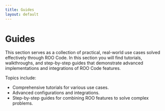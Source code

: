 ```yaml
---
title: Guides
layout: default
---
```


# Guides

This section serves as a collection of practical, real-world use cases solved effectively through ROO Code. In this section you will find tutorials, walkthroughs, and step-by-step guides that demonstrate advanced implementations and integrations of ROO Code features.

Topics include:
- Comprehensive tutorials for various use cases.
- Advanced configurations and integrations.
- Step-by-step guides for combining ROO features to solve complex problems.